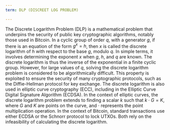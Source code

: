 ```yaml
---
term: DLP (DISCREET LOG PROBLEM)

---
```

The Discrete Logarithm Problem (DLP) is a mathematical problem that underpins the security of public key cryptographic algorithms, notably those used in Bitcoin. In a cyclic group of order $q$, with a generator $g$, if there is an equation of the form $g^x = h$, then $x$ is called the discrete logarithm of $h$ with respect to the base $g$, modulo $q$. In simple terms, it involves determining the exponent $x$ when $g$, $h$, and $q$ are known. The discrete logarithm is thus the inverse of the exponential in a finite cyclic group. However, for large values of $q$, solving the discrete logarithm problem is considered to be algorithmically difficult. This property is exploited to ensure the security of many cryptographic protocols, such as the Diffie-Hellman protocol for key exchange. The discrete logarithm is also used in elliptic curve cryptography (ECC), including in the Elliptic Curve Digital Signature Algorithm (ECDSA). In the context of elliptic curves, the discrete logarithm problem extends to finding a scalar $k$ such that $k \cdot G = K$, where $G$ and $K$ are points on the curve, and $\cdot$ represents the point multiplication operation. In the context of Bitcoin, standard transactions use either ECDSA or the Schnorr protocol to lock UTXOs. Both rely on the infeasibility of calculating the discrete logarithm.